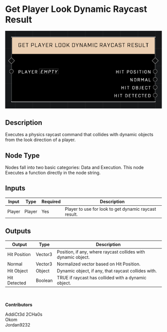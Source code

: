 # Get Player Look Dynamic Raycast Result
![](../../../.gitbook/assets/get-player-look-dynamic-raycast-result.png)
## Description
Executes a physics raycast command that collides with dynamic objects from the look direction of a player.  

## Node Type
Nodes fall into two basic categories: Data and Execution. This node Executes a function directly in the node string.

## Inputs
| Input | Type | Required | Description |
|------------------|------------------|----------|--------------------------------------------------------------|
| Player | Player | Yes | Player to use for look to get dynamic raycast result. |

## Outputs
| Output | Type | Description |
|------------------|------------------|--------------------------------------------------------------|
| Hit Position | Vector3 | Position, if any, where raycast collides with dynamic object. |
| Normal | Vector3 | Normalized vector based on Hit Position. |
| Hit Object | Object | Dynamic object, if any, that raycast collides with. |
| Hit Detected | Boolean | TRUE if raycast has collided with a dynamic object. |


\
\
**Contributors**

AddiCt3d 2CHa0s \
Okom \
Jordan9232